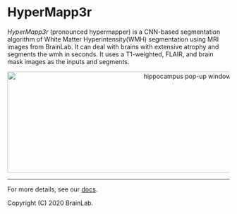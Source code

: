 # HyperMapp3r

*HyperMapp3r* (pronounced hypermapper) is a CNN-based segmentation algorithm of White Matter Hyperintensity(WMH) segmentation
using MRI images from BrainLab.
It can deal with brains with extensive atrophy and segments the wmh in seconds.
It uses a T1-weighted, FLAIR, and brain mask images as the inputs and segments.

<p align="center">
      <img src="docs/images/wmh_pipeline.png" alt="hippocampus pop-up window"
      width="800" height="230"/>
</p>


____________________________

For more details, see our [docs](https://hypermapp3r.readthedocs.io).

Copyright (C) 2020 BrainLab.
